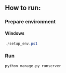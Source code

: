 ## How to run:
### Prepare environment
#### Windows
```powershell
./setup_env.ps1
```

### Run
```bash
python manage.py runserver
```
